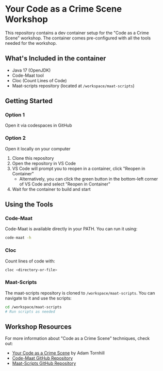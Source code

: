 # Your Code as a Crime Scene Workshop

This repository contains a dev container setup for the "Code as a Crime Scene" workshop. The container comes pre-configured with all the tools needed for the workshop.

## What's Included in the container

- Java 17 (OpenJDK)
- Code-Maat tool
- Cloc (Count Lines of Code)
- Maat-scripts repository (located at `/workspace/maat-scripts`)

## Getting Started

### Option 1
Open it via codespaces in GitHub

### Option 2
Open it locally on your computer

1. Clone this repository
2. Open the repository in VS Code
3. VS Code will prompt you to reopen in a container, click "Reopen in Container"
   - Alternatively, you can click the green button in the bottom-left corner of VS Code and select "Reopen in Container"
4. Wait for the container to build and start

## Using the Tools

### Code-Maat

Code-Maat is available directly in your PATH. You can run it using:

```bash
code-maat -h
```

### Cloc

Count lines of code with:

```bash
cloc <directory-or-file>
```

### Maat-Scripts

The maat-scripts repository is cloned to `/workspace/maat-scripts`. You can navigate to it and use the scripts:

```bash
cd /workspace/maat-scripts
# Run scripts as needed
```

## Workshop Resources

For more information about "Code as a Crime Scene" techniques, check out:

- [Your Code as a Crime Scene](https://pragprog.com/titles/atcrime/your-code-as-a-crime-scene/) by Adam Tornhill
- [Code-Maat GitHub Repository](https://github.com/adamtornhill/code-maat)
- [Maat-Scripts GitHub Repository](https://github.com/adamtornhill/maat-scripts)
